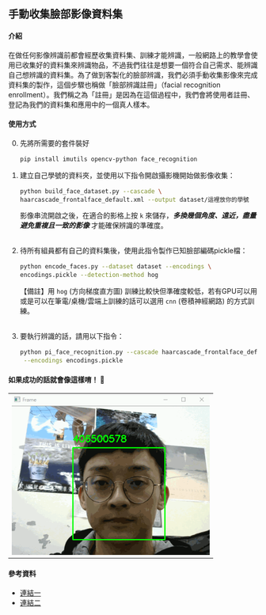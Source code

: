 ## 手動收集臉部影像資料集
#### 介紹
在做任何影像辨識前都會經歷收集資料集、訓練才能辨識，一般網路上的教學會使用已收集好的資料集來辨識物品，不過我們往往是想要一個符合自己需求、能辨識自己想辨識的資料集。為了做到客製化的臉部辨識，我們必須手動收集影像來完成資料集的製作，這個步驟也稱做「臉部辨識註冊」（facial recognition enrollment）。我們稱之為「註冊」是因為在這個過程中，我們會將使用者註冊、登記為我們的資料集和應用中的一個真人樣本。<br>
#### 使用方式
0. 先將所需要的套件裝好
   ```bash
   pip install imutils opencv-python face_recognition
   ```
1. 建立自己學號的資料夾，並使用以下指令開啟攝影機開始做影像收集：
   ```bash
   python build_face_dataset.py --cascade \
   haarcascade_frontalface_default.xml --output dataset/這裡放你的學號
   ```
   影像串流開啟之後，在適合的影格上按 `k` 來儲存，<i><b>多換幾個角度、遠近，盡量避免重複且一致的影像</b></i> 才能確保辨識的準確度。<br><br>

2. 待所有組員都有自己的資料集後，使用此指令製作已知臉部編碼pickle檔：
   ```bash
   python encode_faces.py --dataset dataset --encodings \
   encodings.pickle --detection-method hog
   ```
   【備註】用 `hog` (方向梯度直方圖) 訓練比較快但準確度較低，若有GPU可以用或是可以在筆電/桌機/雲端上訓練的話可以選用 `cnn` (卷積神經網路) 的方式訓練。<br><br>

3. 要執行辨識的話，請用以下指令：
   ```bash
   python pi_face_recognition.py --cascade haarcascade_frontalface_default.xml \
	--encodings encodings.pickle
   ```
#### 如果成功的話就會像這樣唷！ 🤳
<table>
<tr><td>
<img src="./example.gif" width="400" height="324">
</td></tr>
</table>

#### 參考資料
- [連結一](https://www.pyimagesearch.com/2018/06/11/how-to-build-a-custom-face-recognition-dataset/)
- [連結二](https://www.pyimagesearch.com/2018/06/25/raspberry-pi-face-recognition/)